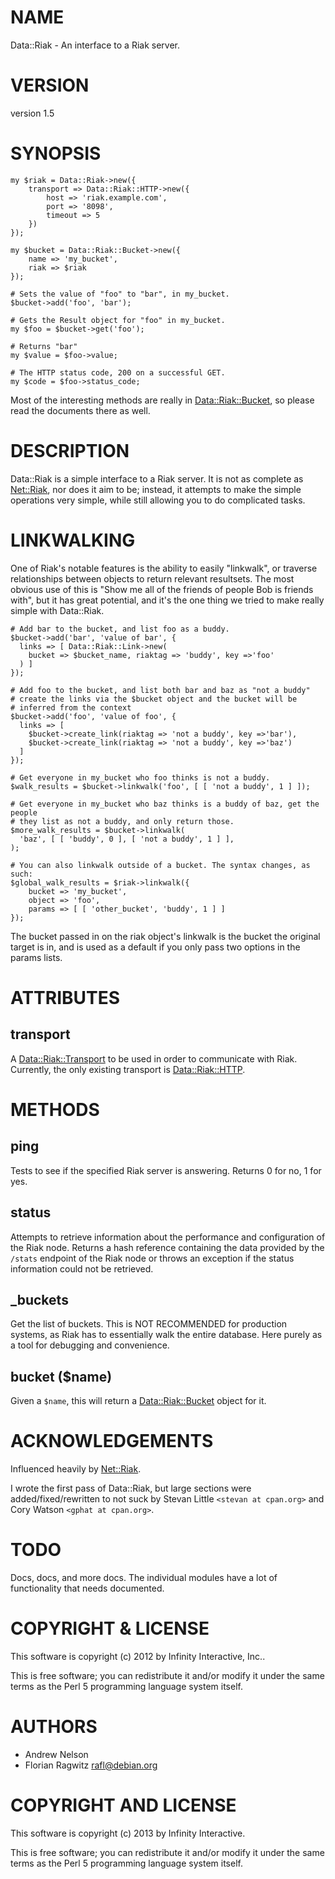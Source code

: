 # NAME

Data::Riak - An interface to a Riak server.

# VERSION

version 1.5

# SYNOPSIS

    my $riak = Data::Riak->new({
        transport => Data::Riak::HTTP->new({
            host => 'riak.example.com',
            port => '8098',
            timeout => 5
        })
    });

    my $bucket = Data::Riak::Bucket->new({
        name => 'my_bucket',
        riak => $riak
    });

    # Sets the value of "foo" to "bar", in my_bucket.
    $bucket->add('foo', 'bar');

    # Gets the Result object for "foo" in my_bucket.
    my $foo = $bucket->get('foo');

    # Returns "bar"
    my $value = $foo->value;

    # The HTTP status code, 200 on a successful GET.
    my $code = $foo->status_code;

Most of the interesting methods are really in [Data::Riak::Bucket](http://search.cpan.org/perldoc?Data::Riak::Bucket), so please
read the documents there as well.

# DESCRIPTION

Data::Riak is a simple interface to a Riak server. It is not as complete as
[Net::Riak](http://search.cpan.org/perldoc?Net::Riak), nor does it aim to be; instead, it attempts to make the simple
operations very simple, while still allowing you to do complicated tasks.

# LINKWALKING

One of Riak's notable features is the ability to easily "linkwalk", or traverse
relationships between objects to return relevant resultsets. The most obvious
use of this is "Show me all of the friends of people Bob is friends with", but
it has great potential, and it's the one thing we tried to make really simple
with Data::Riak.

    # Add bar to the bucket, and list foo as a buddy.
    $bucket->add('bar', 'value of bar', {
      links => [ Data::Riak::Link->new(
        bucket => $bucket_name, riaktag => 'buddy', key =>'foo'
      ) ]
    });

    # Add foo to the bucket, and list both bar and baz as "not a buddy"
    # create the links via the $bucket object and the bucket will be
    # inferred from the context
    $bucket->add('foo', 'value of foo', {
      links => [
        $bucket->create_link(riaktag => 'not a buddy', key =>'bar'),
        $bucket->create_link(riaktag => 'not a buddy', key =>'baz')
      ]
    });

    # Get everyone in my_bucket who foo thinks is not a buddy.
    $walk_results = $bucket->linkwalk('foo', [ [ 'not a buddy', 1 ] ]);

    # Get everyone in my_bucket who baz thinks is a buddy of baz, get the people
    # they list as not a buddy, and only return those.
    $more_walk_results = $bucket->linkwalk(
      'baz', [ [ 'buddy', 0 ], [ 'not a buddy', 1 ] ],
    );

    # You can also linkwalk outside of a bucket. The syntax changes, as such:
    $global_walk_results = $riak->linkwalk({
        bucket => 'my_bucket',
        object => 'foo',
        params => [ [ 'other_bucket', 'buddy', 1 ] ]
    });

The bucket passed in on the riak object's linkwalk is the bucket the original
target is in, and is used as a default if you only pass two options in the
params lists.

# ATTRIBUTES

## transport

A [Data::Riak::Transport](http://search.cpan.org/perldoc?Data::Riak::Transport) to be used in order to communicate with
Riak. Currently, the only existing transport is [Data::Riak::HTTP](http://search.cpan.org/perldoc?Data::Riak::HTTP).

# METHODS

## ping

Tests to see if the specified Riak server is answering. Returns 0 for no, 1 for
yes.

## status

Attempts to retrieve information about the performance and configuration of the
Riak node. Returns a hash reference containing the data provided by the
`/stats` endpoint of the Riak node or throws an exception if the status
information could not be retrieved.

## \_buckets

Get the list of buckets. This is NOT RECOMMENDED for production systems, as Riak
has to essentially walk the entire database. Here purely as a tool for debugging
and convenience.

## bucket ($name)

Given a `$name`, this will return a [Data::Riak::Bucket](http://search.cpan.org/perldoc?Data::Riak::Bucket) object for it.

# ACKNOWLEDGEMENTS

Influenced heavily by [Net::Riak](http://search.cpan.org/perldoc?Net::Riak).

I wrote the first pass of Data::Riak, but large sections were
added/fixed/rewritten to not suck by Stevan Little `<stevan at cpan.org>`
and Cory Watson `<gphat at cpan.org>`.

# TODO

Docs, docs, and more docs. The individual modules have a lot of functionality
that needs documented.

# COPYRIGHT & LICENSE

This software is copyright (c) 2012 by Infinity Interactive, Inc..

This is free software; you can redistribute it and/or modify it under the same
terms as the Perl 5 programming language system itself.

# AUTHORS

- Andrew Nelson <anelson at cpan.org>
- Florian Ragwitz <rafl@debian.org>

# COPYRIGHT AND LICENSE

This software is copyright (c) 2013 by Infinity Interactive.

This is free software; you can redistribute it and/or modify it under
the same terms as the Perl 5 programming language system itself.
